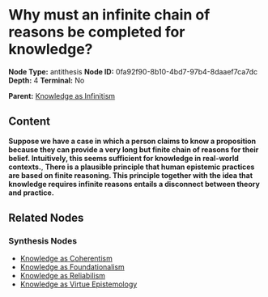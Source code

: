 # Why must an infinite chain of reasons be completed for knowledge?

**Node Type:** antithesis
**Node ID:** 0fa92f90-8b10-4bd7-97b4-8daaef7ca7dc
**Depth:** 4
**Terminal:** No

**Parent:** [Knowledge as Infinitism](knowledge-as-infinitism-synthesis-83839b02-bddf-4664-a8a5-32b8ba1b9719.md)

## Content

**Suppose we have a case in which a person claims to know a proposition because they can provide a very long but finite chain of reasons for their belief. Intuitively, this seems sufficient for knowledge in real-world contexts.**, **There is a plausible principle that human epistemic practices are based on finite reasoning. This principle together with the idea that knowledge requires infinite reasons entails a disconnect between theory and practice.**

## Related Nodes

### Synthesis Nodes

- [Knowledge as Coherentism](knowledge-as-coherentism-synthesis-00281a84-6996-40ea-b623-8175a2c4c074.md)
- [Knowledge as Foundationalism](knowledge-as-foundationalism-synthesis-f40ed9e6-245f-469e-afaa-84d8daada900.md)
- [Knowledge as Reliabilism](knowledge-as-reliabilism-synthesis-7ad37eb2-79ac-491a-b119-52365909ae36.md)
- [Knowledge as Virtue Epistemology](knowledge-as-virtue-epistemology-synthesis-efd52535-a5eb-4f0f-b68b-4c574109b970.md)
